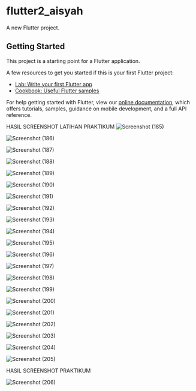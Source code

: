 # flutter2_aisyah

A new Flutter project.

## Getting Started

This project is a starting point for a Flutter application.

A few resources to get you started if this is your first Flutter project:

- [Lab: Write your first Flutter app](https://flutter.dev/docs/get-started/codelab)
- [Cookbook: Useful Flutter samples](https://flutter.dev/docs/cookbook)

For help getting started with Flutter, view our
[online documentation](https://flutter.dev/docs), which offers tutorials,
samples, guidance on mobile development, and a full API reference.

HASIL SCREENSHOT LATIHAN PRAKTIKUM
![Screenshot (185)](https://user-images.githubusercontent.com/89905647/156191331-17ec10b9-6a3f-482a-9b19-bb871d112998.png)

![Screenshot (186)](https://user-images.githubusercontent.com/89905647/156191350-7262d2d3-e982-4261-a7ad-88ff6c5a9265.png)

![Screenshot (187)](https://user-images.githubusercontent.com/89905647/156191360-152a85a9-8b94-41a1-9dfc-2ebf45b84f4c.png)

![Screenshot (188)](https://user-images.githubusercontent.com/89905647/156191549-e5635f91-29ab-436e-9828-32a67109b631.png)

![Screenshot (189)](https://user-images.githubusercontent.com/89905647/156191580-426f6f98-5b1e-47f4-b975-3a7abb1f53c8.png)

![Screenshot (190)](https://user-images.githubusercontent.com/89905647/156191607-74cc0996-5d2a-4490-9bb2-4d015dca528d.png)

![Screenshot (191)](https://user-images.githubusercontent.com/89905647/156191647-12eb9385-a151-40c9-9e4e-d073acacbb9d.png)

![Screenshot (192)](https://user-images.githubusercontent.com/89905647/156191674-531b17e2-4726-4724-9a6a-9346886164d1.png)

![Screenshot (193)](https://user-images.githubusercontent.com/89905647/156191699-d526b699-05c0-4454-8e78-de09f3edf80a.png)

![Screenshot (194)](https://user-images.githubusercontent.com/89905647/156191721-3071965c-2c10-40c3-988e-678158d0b547.png)

![Screenshot (195)](https://user-images.githubusercontent.com/89905647/156191737-444beb3e-6d4d-46a2-a0eb-13e6250083bd.png)

![Screenshot (196)](https://user-images.githubusercontent.com/89905647/156191756-e616d2a8-62c9-4f15-ace1-2f281902e89c.png)

![Screenshot (197)](https://user-images.githubusercontent.com/89905647/156191784-fdd5e377-87cc-4078-a8aa-88f7d4b2973b.png)

![Screenshot (198)](https://user-images.githubusercontent.com/89905647/156191808-b4f46b48-2d4c-41ee-8022-8bc639541bcd.png)

![Screenshot (199)](https://user-images.githubusercontent.com/89905647/156191853-40182706-fd25-4d80-8273-7053a824854e.png)

![Screenshot (200)](https://user-images.githubusercontent.com/89905647/156191865-27d689bc-c1e0-4268-b1ce-ab6d416883a0.png)

![Screenshot (201)](https://user-images.githubusercontent.com/89905647/156191904-562e717b-ac19-4329-85b2-0e79ef687d66.png)

![Screenshot (202)](https://user-images.githubusercontent.com/89905647/156191927-91a4a4ba-1ddd-49b8-bab0-51c2c4ad7110.png)

![Screenshot (203)](https://user-images.githubusercontent.com/89905647/156191964-b7e20827-6eaa-41e2-9906-449ae8cc9552.png)

![Screenshot (204)](https://user-images.githubusercontent.com/89905647/156191979-c1c90cec-859b-43f3-bf2e-98db35630c97.png)

![Screenshot (205)](https://user-images.githubusercontent.com/89905647/156191990-12e79b7c-8c72-4cad-8a59-249450bf69a6.png)

HASIL SCREENSHOT PRAKTIKUM

![Screenshot (206)](https://user-images.githubusercontent.com/89905647/156195637-03b70d26-9899-4c8b-92a1-3587bbe95264.png)
